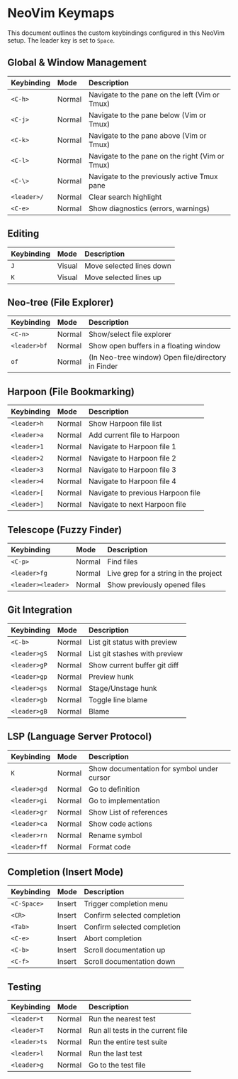 # NeoVim Keymaps

This document outlines the custom keybindings configured in this NeoVim setup. The leader key is set to `Space`.

## Global & Window Management

| Keybinding      | Mode   | Description                                       |
| :-------------- | :----- | :------------------------------------------------ |
| `<C-h>`         | Normal | Navigate to the pane on the left (Vim or Tmux)    |
| `<C-j>`         | Normal | Navigate to the pane below (Vim or Tmux)          |
| `<C-k>`         | Normal | Navigate to the pane above (Vim or Tmux)          |
| `<C-l>`         | Normal | Navigate to the pane on the right (Vim or Tmux)   |
| `<C-\>`         | Normal | Navigate to the previously active Tmux pane       |
| `<leader>/`     | Normal | Clear search highlight                            |
| `<C-e>`         | Normal | Show diagnostics (errors, warnings)               |

## Editing

| Keybinding | Mode   | Description              |
| :--------- | :----- | :----------------------- |
| `J`        | Visual | Move selected lines down |
| `K`        | Visual | Move selected lines up   |

## Neo-tree (File Explorer)

| Keybinding   | Mode   | Description                                        |
| :----------- | :----- | :------------------------------------------------- |
| `<C-n>`      | Normal | Show/select file explorer                          |
| `<leader>bf` | Normal | Show open buffers in a floating window             |
| `of`         | Normal | (In Neo-tree window) Open file/directory in Finder |

## Harpoon (File Bookmarking)

| Keybinding   | Mode   | Description                     |
| :----------- | :----- | :------------------------------ |
| `<leader>h`  | Normal | Show Harpoon file list          |
| `<leader>a`  | Normal | Add current file to Harpoon     |
| `<leader>1`  | Normal | Navigate to Harpoon file 1      |
| `<leader>2`  | Normal | Navigate to Harpoon file 2      |
| `<leader>3`  | Normal | Navigate to Harpoon file 3      |
| `<leader>4`  | Normal | Navigate to Harpoon file 4      |
| `<leader>[`  | Normal | Navigate to previous Harpoon file |
| `<leader>]`  | Normal | Navigate to next Harpoon file   |

## Telescope (Fuzzy Finder)

| Keybinding      | Mode   | Description                               |
| :-------------- | :----- | :---------------------------------------- |
| `<C-p>`         | Normal | Find files                                |
| `<leader>fg`    | Normal | Live grep for a string in the project     |
| `<leader><leader>` | Normal | Show previously opened files              |

## Git Integration

| Keybinding   | Mode   | Description                     |
| :----------- | :----- | :------------------------------ |
| `<C-b>`      | Normal | List git status with preview    |
| `<leader>gS` | Normal | List git stashes with preview   |
| `<leader>gP` | Normal | Show current buffer git diff    |
| `<leader>gp` | Normal | Preview hunk                    |
| `<leader>gs` | Normal | Stage/Unstage hunk              |
| `<leader>gb` | Normal | Toggle line blame               |
| `<leader>gB` | Normal | Blame                           |

## LSP (Language Server Protocol)

| Keybinding   | Mode   | Description                               |
| :----------- | :----- | :---------------------------------------- |
| `K`          | Normal | Show documentation for symbol under cursor|
| `<leader>gd` | Normal | Go to definition                          |
| `<leader>gi` | Normal | Go to implementation                      |
| `<leader>gr` | Normal | Show List of references                   |
| `<leader>ca` | Normal | Show code actions                         |
| `<leader>rn` | Normal | Rename symbol                             |
| `<leader>ff` | Normal | Format code                               |

## Completion (Insert Mode)

| Keybinding  | Mode   | Description                 |
| :---------- | :----- | :-------------------------- |
| `<C-Space>` | Insert | Trigger completion menu     |
| `<CR>`      | Insert | Confirm selected completion |
| `<Tab>`     | Insert | Confirm selected completion |
| `<C-e>`     | Insert | Abort completion            |
| `<C-b>`     | Insert | Scroll documentation up     |
| `<C-f>`     | Insert | Scroll documentation down   |

## Testing

| Keybinding   | Mode   | Description                       |
| :----------- | :----- | :-------------------------------- |
| `<leader>t`  | Normal | Run the nearest test              |
| `<leader>T`  | Normal | Run all tests in the current file |
| `<leader>ts` | Normal | Run the entire test suite         |
| `<leader>l`  | Normal | Run the last test                 |
| `<leader>g`  | Normal | Go to the test file               |
